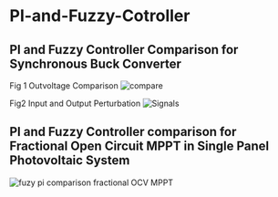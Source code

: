 # PI-and-Fuzzy-Cotroller

## PI and Fuzzy Controller Comparison for Synchronous Buck Converter

Fig 1 Outvoltage Comparison
![compare](https://user-images.githubusercontent.com/35787202/126647170-d03f0194-26d4-4a25-8c99-c29a5ce8464c.jpg)

Fig2 Input and Output Perturbation
![Signals](https://user-images.githubusercontent.com/35787202/126647239-4aa888ca-39fd-48cc-a9da-3d5ef06197bd.jpg)



## PI and Fuzzy Controller comparison for Fractional Open Circuit MPPT in Single Panel Photovoltaic System
![fuzy pi comparison fractional OCV MPPT](https://user-images.githubusercontent.com/35787202/126681113-64d1b4ba-7cdc-43ce-81ab-5e6774625545.jpg)




